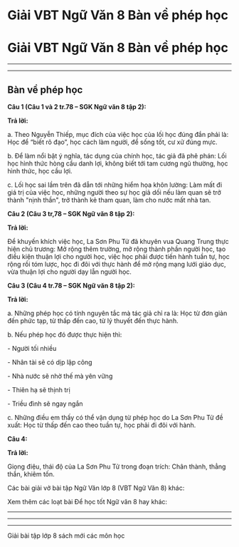 # Giải VBT Ngữ Văn 8 Bàn về phép học

# Giải VBT Ngữ Văn 8 Bàn về phép học

* * *

* * *

## Bàn về phép học

**Câu 1 (Câu 1 và 2 tr.78 – SGK Ngữ văn 8 tập 2):**

**Trả lời:**

a. Theo Nguyễn Thiếp, mục đích của việc học của lối học đúng đắn phải là: Học để “biết rõ đạo”, học cách làm người, để sống tốt, cư xử đúng mực. 

b. Để làm nổi bật ý nghĩa, tác dụng của chính học, tác giả đã phê phán: Lối học hình thức hòng cầu danh lợi, không biết tới tam cương ngũ thường, học hình thức, học cầu lợi. 

c. Lối học sai lầm trên đã dẫn tới những hiểm họa khôn lường: Làm mất đi giá trị của việc học, những người theo sự học giả dối nếu làm quan sẽ trở thành "nịnh thần", trở thành kẻ tham quan, làm cho nước mất nhà tan. 

**Câu 2 (Câu 3 tr,78 – SGK Ngữ văn 8 tập 2):**

**Trả lời:**

Để khuyến khích việc học, La Sơn Phu Tử đã khuyên vua Quang Trung thực hiện chủ trương: Mở rộng thêm trường, mở rộng thành phần người học, tạo điều kiện thuận lợi cho người học, việc học phải được tiến hành tuần tự, học rộng rồi tóm lược, học đi đôi với thực hành để mở rộng mạng lưới giáo dục, vừa thuận lợi cho người dạy lẫn người học. 

**Câu 3 (Câu 4 tr.78 – SGK Ngữ văn 8 tập 2):**

**Trả lời:**

a. Những phép học có tính nguyên tắc mà tác giả chỉ ra là: Học từ đơn giản đến phức tạp, từ thấp đến cao, từ lý thuyết đến thực hành. 

b. Nếu phép học đó được thực hiện thì: 

\- Người tối nhiều 

\- Nhân tài sẽ có dịp lập công 

\- Nhà nước sẽ nhờ thế mà yên vững 

\- Thiên hạ sẽ thịnh trị 

\- Triều đình sẽ ngay ngắn 

c. Những điều em thấy có thể vận dụng từ phép học do La Sơn Phu Tử đề xuất: Học từ thấp đến cao theo tuần tự, học phải đi đôi với hành. 

**Câu 4:**

**Trả lời:**

Giọng điệu, thái độ của La Sơn Phu Tử trong đoạn trích: Chân thành, thẳng thắn, khiêm tốn. 

Các bài giải vở bài tập Ngữ Văn lớp 8 (VBT Ngữ Văn 8) khác:

Xem thêm các loạt bài Để học tốt Ngữ văn 8 hay khác:

* * *

* * *

* * *

Giải bài tập lớp 8 sách mới các môn học
